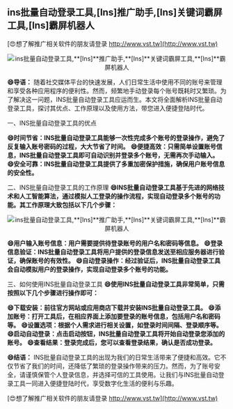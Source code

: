 ## **ins批量自动登录工具,**[Ins]**推广助手,**[Ins]**关键词霸屏工具,**[Ins]**霸屏机器人**

[😍想了解推广相关软件的朋友请登录 http://www.vst.tw](http://www.vst.tw)

 <center><img src="https://vst.tw/MP4/tuiguang/png/5.png" alt="ins批量自动登录工具,**[Ins]**推广助手,**[Ins]**关键词霸屏工具,**[Ins]**霸屏机器人"></center>

**😄导语：**
随着社交媒体平台的快速发展，人们日常生活中使用不同的账号来管理和享受各种应用程序的便利性。然而，频繁地手动登录每个账号既耗时又繁琐。为了解决这一问题，INS批量自动登录工具应运而生。本文将全面解析INS批量自动登录工具，探讨其优点、工作原理以及使用方法，带您进入便捷登陆时代。

一、INS批量自动登录工具的优点

**😄时间节省：INS批量自动登录工具能够一次性完成多个账号的登录操作，避免了反复输入账号密码的过程，大大节省了时间。**
**😄便捷高效：只需简单设置账号信息，INS批量自动登录工具即可自动识别并登录多个账号，无需再次手动输入。**
**😄安全可靠：INS批量自动登录工具提供了多重加密保护措施，确保用户账号信息的安全性。**

二、INS批量自动登录工具的工作原理
**😄INS批量自动登录工具基于先进的网络技术和人工智能算法，通过模拟人工登录的操作流程，实现自动登录多个账号的功能。其工作原理大致包括以下几个步骤：**

 <center><img src="https://vst.tw/MP4/tuiguang/png/0.png" alt="ins批量自动登录工具,**[Ins]**推广助手,**[Ins]**关键词霸屏工具,**[Ins]**霸屏机器人"></center>

**😄用户输入账号信息：用户需要提供待登录账号的用户名和密码等信息。**
**😄登录信息验证：INS批量自动登录工具将用户提供的登录信息发送至相应服务器进行验证，确保账号的有效性。**
**😄自动登录操作：经过验证后，INS批量自动登录工具会自动模拟用户的登录操作，实现自动登录多个账号的功能。**

三、如何使用INS批量自动登录工具
**😄使用INS批量自动登录工具非常简单，只需按照以下几个步骤进行操作即可：**

**😄下载安装：前往官方网站或应用商店下载并安装INS批量自动登录工具。**
**😄添加账号：打开工具后，在相应界面上添加要登录的账号信息，包括用户名和密码等。**
**😄设置选项：根据个人需求进行相关设置，如登录时间间隔、登录顺序等。**
**😄启动自动登录：点击启动按钮，INS批量自动登录工具将开始自动登录您添加的账号。**
**😄查看结果：登录完成后，您可以查看登录结果，确认是否成功登录。**

**😄结语：**
INS批量自动登录工具的出现为我们的日常生活带来了便捷和高效。它不仅节省了我们的时间，还降低了繁琐的登录操作带来的压力。然而，为了账号安全，请谨慎保管个人登录信息，并选择可信的工具使用。让我们与INS批量自动登录工具一同进入便捷登陆时代，享受数字化生活的便利与乐趣。

[😍想了解推广相关软件的朋友请登录 http://www.vst.tw](http://www.vst.tw)




